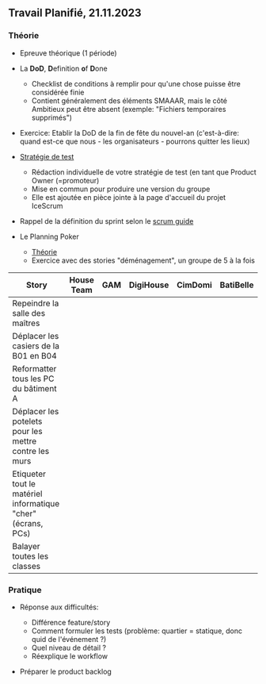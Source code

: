 ## Travail Planifié, 21.11.2023

### Théorie

- Epreuve théorique (1 période)

- La **DoD**, **D**efinition **o**f **D**one
  - Checklist de conditions à remplir pour qu'une chose puisse être considérée finie
  - Contient généralement des éléments SMAAAR, mais le côté Ambitieux peut être absent (exemple: "Fichiers temporaires supprimés")

- Exercice: Etablir la DoD de la fin de fête du nouvel-an (c'est-à-dire: quand est-ce que nous - les organisateurs - pourrons quitter les lieux)

- [Stratégie de test](../Supports/Stratégie%20de%20test.pdf)
  - Rédaction individuelle de votre stratégie de test (en tant que Product Owner (=promoteur)
  - Mise en commun pour produire une version du groupe
  - Elle est ajoutée en pièce jointe à la page d'accueil du projet IceScrum

- Rappel de la définition du sprint selon le [scrum guide](../Supports/2020-Scrum-Guide-French.pdf)

- Le Planning Poker
  - [Théorie](../Supports/Planning%20Poker.pdf)
  - Exercice avec des stories "déménagement", un groupe de 5 à la fois

| Story | House Team | GAM | DigiHouse | CimDomi | BatiBelle |
|---|---|---|---|---|---|
|Repeindre la salle des maîtres||||||
|Déplacer les casiers de la B01 en B04||||||
|Reformatter tous les PC du bâtiment A||||||
|Déplacer les potelets pour les mettre contre les murs||||||
|Etiqueter tout le matériel informatique "cher" (écrans, PCs)||||||
|Balayer toutes les classes||||||

### Pratique

- Réponse aux difficultés: 
  - Différence feature/story
  - Comment formuler les tests (problème: quartier = statique, donc quid de l'événement ?)
  - Quel niveau de détail ?
  - Réexplique le workflow

- Préparer le product backlog